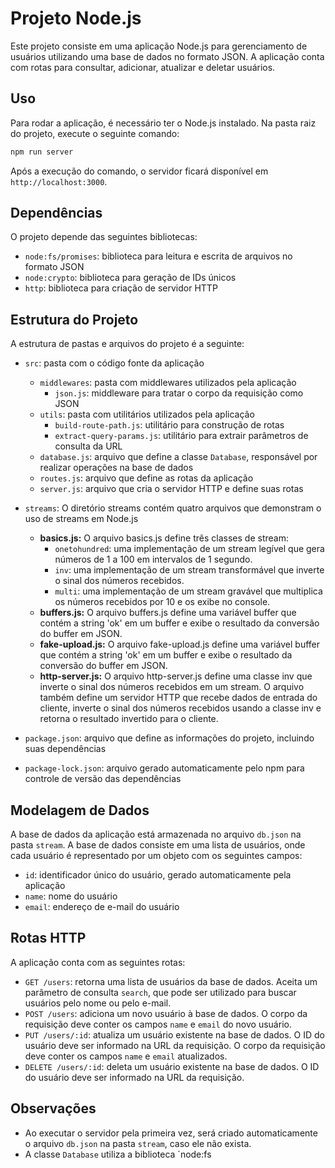 # Projeto Node.js

Este projeto consiste em uma aplicação Node.js para gerenciamento de usuários utilizando uma base de dados no formato JSON. A aplicação conta com rotas para consultar, adicionar, atualizar e deletar usuários.

## Uso

Para rodar a aplicação, é necessário ter o Node.js instalado. Na pasta raiz do projeto, execute o seguinte comando:

```bash
npm run server
```

Após a execução do comando, o servidor ficará disponível em `http://localhost:3000`.

## Dependências

O projeto depende das seguintes bibliotecas:

- `node:fs/promises`: biblioteca para leitura e escrita de arquivos no formato JSON
- `node:crypto`: biblioteca para geração de IDs únicos
- `http`: biblioteca para criação de servidor HTTP

## Estrutura do Projeto

A estrutura de pastas e arquivos do projeto é a seguinte:

- `src`: pasta com o código fonte da aplicação
  - `middlewares`: pasta com middlewares utilizados pela aplicação
    - `json.js`: middleware para tratar o corpo da requisição como JSON
  - `utils`: pasta com utilitários utilizados pela aplicação
    - `build-route-path.js`: utilitário para construção de rotas
    - `extract-query-params.js`: utilitário para extrair parâmetros de consulta da URL
  - `database.js`: arquivo que define a classe `Database`, responsável por realizar operações na base de dados
  - `routes.js`: arquivo que define as rotas da aplicação
  - `server.js`: arquivo que cria o servidor HTTP e define suas rotas
- `streams`: O diretório streams contém quatro arquivos que demonstram o uso de streams em Node.js
  - **basics.js:** O arquivo basics.js define três classes de stream:
    - `onetohundred`: uma implementação de um stream legível que gera números de 1 a 100 em intervalos de 1 segundo.
    - `inv`: uma implementação de um stream transformável que inverte o sinal dos números recebidos.
    - `multi`: uma implementação de um stream gravável que multiplica os números recebidos por 10 e os exibe no console.
  - **buffers.js:** O arquivo buffers.js define uma variável buffer que contém a string 'ok' em um buffer e exibe o resultado da conversão do buffer em JSON.
  - **fake-upload.js:** O arquivo fake-upload.js define uma variável buffer que contém a string 'ok' em um buffer e exibe o resultado da conversão do buffer em JSON.
  - **http-server.js:** O arquivo http-server.js define uma classe inv que inverte o sinal dos números recebidos em um stream. O arquivo também define um servidor HTTP que recebe dados de entrada do cliente, inverte o sinal dos números recebidos usando a classe inv e retorna o resultado invertido para o cliente.

- `package.json`: arquivo que define as informações do projeto, incluindo suas dependências
- `package-lock.json`: arquivo gerado automaticamente pelo npm para controle de versão das dependências

## Modelagem de Dados

A base de dados da aplicação está armazenada no arquivo `db.json` na pasta `stream`. A base de dados consiste em uma lista de usuários, onde cada usuário é representado por um objeto com os seguintes campos:

- `id`: identificador único do usuário, gerado automaticamente pela aplicação
- `name`: nome do usuário
- `email`: endereço de e-mail do usuário

## Rotas HTTP

A aplicação conta com as seguintes rotas:

- `GET /users`: retorna uma lista de usuários da base de dados. Aceita um parâmetro de consulta `search`, que pode ser utilizado para buscar usuários pelo nome ou pelo e-mail.
- `POST /users`: adiciona um novo usuário à base de dados. O corpo da requisição deve conter os campos `name` e `email` do novo usuário.
- `PUT /users/:id`: atualiza um usuário existente na base de dados. O ID do usuário deve ser informado na URL da requisição. O corpo da requisição deve conter os campos `name` e `email` atualizados.
- `DELETE /users/:id`: deleta um usuário existente na base de dados. O ID do usuário deve ser informado na URL da requisição.

## Observações

- Ao executar o servidor pela primeira vez, será criado automaticamente o arquivo `db.json` na pasta `stream`, caso ele não exista.
- A classe `Database` utiliza a biblioteca `node:fs
